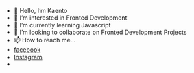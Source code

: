 - 👋 Hello, I’m Kaento
- 👀 I’m interested in Fronted Development
- 🌱 I’m currently learning Javascript
- 💞️ I’m looking to collaborate on Fronted Development Projects
- 📫 How to reach me...
- [facebook](www.fb.com/kaentov)
- [Instagram](www.instagram.com/kaentov)
- 

<!---
kaentovidal/kaentovidal is a ✨ special ✨ repository because its `README.md` (this file) appears on your GitHub profile.
You can click the Preview link to take a look at your changes.
--->
